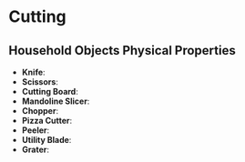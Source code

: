 # Cutting

## Household Objects Physical Properties
- **Knife**: 
- **Scissors**: 
- **Cutting Board**: 
- **Mandoline Slicer**: 
- **Chopper**: 
- **Pizza Cutter**: 
- **Peeler**: 
- **Utility Blade**: 
- **Grater**: 
